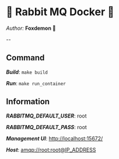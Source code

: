 # 💖 Rabbit MQ Docker 💖

_Author:_ **Foxdemon 💌**

--

## Command

***Build***: `make build`

***Run***: `make run_container`

## Information

***RABBITMQ_DEFAULT_USER***: root

***RABBITMQ_DEFAULT_PASS***: root

***Management UI***: <http://localhost:15672/>

***Host***: <amqp://root:root@IP_ADDRESS>

